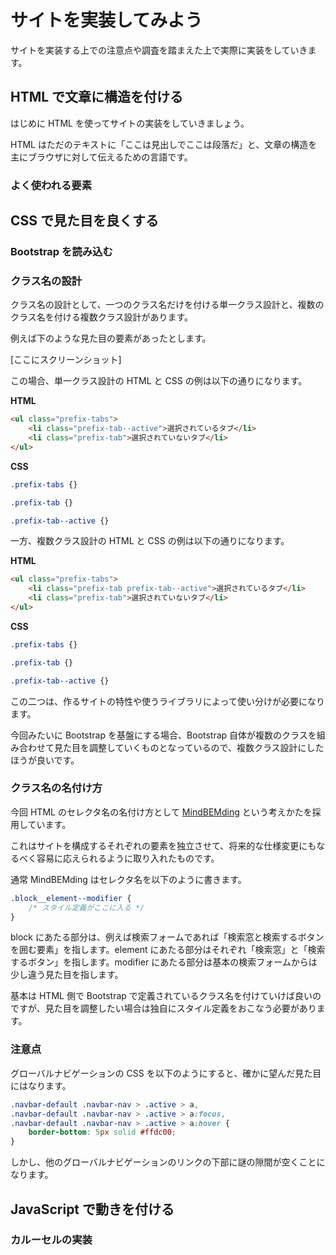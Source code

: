 # サイトを実装してみよう

サイトを実装する上での注意点や調査を踏まえた上で実際に実装をしていきます。

## HTML で文章に構造を付ける

はじめに HTML を使ってサイトの実装をしていきましょう。

HTML はただのテキストに「ここは見出しでここは段落だ」と、文章の構造を主にブラウザに対して伝えるための言語です。

### よく使われる要素

## CSS で見た目を良くする

### Bootstrap を読み込む

### クラス名の設計

クラス名の設計として、一つのクラス名だけを付ける単一クラス設計と、複数のクラス名を付ける複数クラス設計があります。

例えば下のような見た目の要素があったとします。

[ここにスクリーンショット]

この場合、単一クラス設計の HTML と CSS の例は以下の通りになります。

**HTML**

```html
<ul class="prefix-tabs">
    <li class="prefix-tab--active">選択されているタブ</li>
    <li class="prefix-tab">選択されていないタブ</li>
</ul>
```

**CSS**

```css
.prefix-tabs {}

.prefix-tab {}

.prefix-tab--active {}
```

一方、複数クラス設計の HTML と CSS の例は以下の通りになります。

**HTML**

```html
<ul class="prefix-tabs">
    <li class="prefix-tab prefix-tab--active">選択されているタブ</li>
    <li class="prefix-tab">選択されていないタブ</li>
</ul>
```

**CSS**

```css
.prefix-tabs {}

.prefix-tab {}

.prefix-tab--active {}
```

この二つは、作るサイトの特性や使うライブラリによって使い分けが必要になります。

今回みたいに Bootstrap を基盤にする場合、Bootstrap 自体が複数のクラスを組み合わせて見た目を調整していくものとなっているので、複数クラス設計にしたほうが良いです。

### クラス名の名付け方

今回 HTML のセレクタ名の名付け方として [MindBEMding](http://blog.ruedap.com/2013/10/29/block-element-modifier) という考えかたを採用しています。

これはサイトを構成するそれぞれの要素を独立させて、将来的な仕様変更にもなるべく容易に応えられるように取り入れたものです。

通常 MindBEMding はセレクタ名を以下のように書きます。

```css
.block__element--modifier {
    /* スタイル定義がここに入る */
}
```

block にあたる部分は、例えば検索フォームであれば「検索窓と検索するボタンを囲む要素」を指します。element にあたる部分はそれぞれ「検索窓」と「検索するボタン」を指します。modifier にあたる部分は基本の検索フォームからは少し違う見た目を指します。

基本は HTML 側で Bootstrap で定義されているクラス名を付けていけば良いのですが、見た目を調整したい場合は独自にスタイル定義をおこなう必要があります。

### 注意点

グローバルナビゲーションの CSS を以下のようにすると、確かに望んだ見た目にはなります。

```css
.navbar-default .navbar-nav > .active > a,
.navbar-default .navbar-nav > .active > a:focus,
.navbar-default .navbar-nav > .active > a:hover {
    border-bottom: 5px solid #ffdc00;
}
```

しかし、他のグローバルナビゲーションのリンクの下部に謎の隙間が空くことになります。

## JavaScript で動きを付ける

### カルーセルの実装
